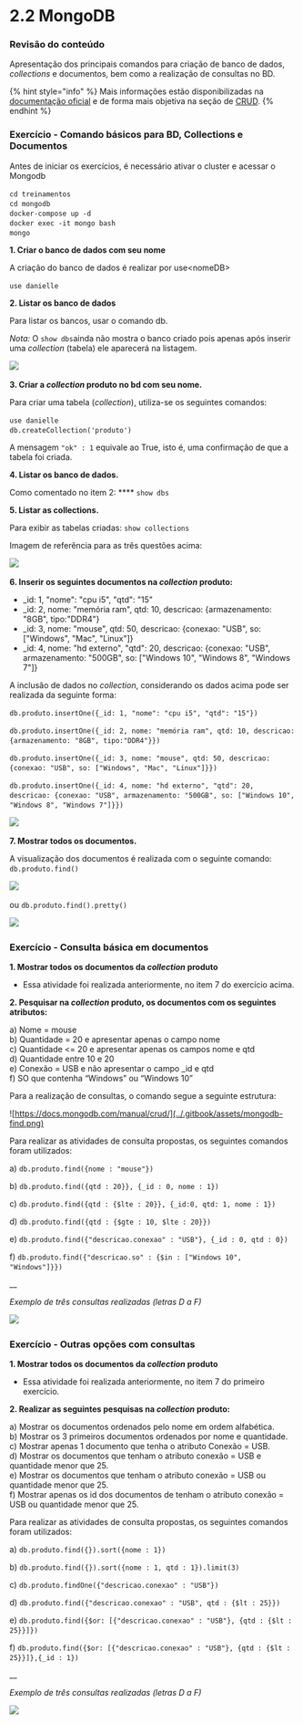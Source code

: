 # 2.2 MongoDB

### Revisão do conteúdo

Apresentação dos principais comandos para criação de banco de dados, _collections_ e documentos, bem como a realização de consultas no BD.

{% hint style="info" %}
Mais informações estão disponibilizadas na [documentação oficial](https://docs.mongodb.com) e de forma mais objetiva na seção de [CRUD](https://docs.mongodb.com/manual/crud/).
{% endhint %}

### Exercício - **Comando básicos para BD, Collections e Documentos**

Antes de iniciar os exercícios, é necessário ativar o cluster e acessar o Mongodb

`cd treinamentos`\
`cd mongodb`\
`docker-compose up -d`\
`docker exec -it mongo bash`\
`mongo`

**1. Criar o banco de dados com seu nome**

A criação do banco de dados é realizar por use\<nomeDB>

`use danielle`

**2. Listar os banco de dados**

Para listar os bancos, usar o comando db.

_Nota:_ O `show dbs`ainda não mostra o banco criado pois apenas após inserir uma _collection_ (tabela)  ele aparecerá na listagem.

![](../.gitbook/assets/m2\_aula2\_00.png)

**3. Criar a **_**collection**_** produto no bd com seu nome.**

Para criar uma tabela (_collection_), utiliza-se os seguintes comandos:

`use danielle`\
`db.createCollection('produto')`

A mensagem `"ok" : 1`  equivale ao True, isto é, uma confirmação de que a tabela foi criada.

**4. Listar os banco de dados.**

Como comentado no item 2: **** `show dbs`

**5. Listar as collections.**

Para exibir as tabelas criadas: `show collections`

Imagem de referência para as três questões acima:

![](../.gitbook/assets/m2\_aula2\_02.png)

**6. Inserir os seguintes documentos na **_**collection**_** produto:**

* \_id: 1, "nome": "cpu i5", "qtd": "15"&#x20;
* \_id: 2, nome: "memória ram", qtd: 10, descricao: {armazenamento: "8GB", tipo:"DDR4"}&#x20;
* \_id: 3, nome: "mouse", qtd: 50, descricao: {conexao: "USB", so: \["Windows", "Mac", "Linux"]}&#x20;
* \_id: 4, nome: "hd externo", "qtd": 20, descricao: {conexao: "USB", armazenamento: "500GB", so: \["Windows 10", "Windows 8", "Windows 7"]}

A inclusão de dados no _collection_, considerando os dados acima pode ser realizada da seguinte forma: &#x20;

`db.produto.insertOne({_id: 1, "nome": "cpu i5", "qtd": "15"})`

`db.produto.insertOne({_id: 2, nome: "memória ram", qtd: 10, descricao: {armazenamento: "8GB", tipo:"DDR4"}})`

`db.produto.insertOne({_id: 3, nome: "mouse", qtd: 50, descricao: {conexao: "USB", so: ["Windows", "Mac", "Linux"]}})`

`db.produto.insertOne({_id: 4, nome: "hd externo", "qtd": 20, descricao: {conexao: "USB", armazenamento: "500GB", so: ["Windows 10", "Windows 8", "Windows 7"]}})`

![](../.gitbook/assets/m2\_aula2\_03.png)

**7. Mostrar todos os documentos.**

A visualização dos documentos é realizada com o seguinte comando:\
`db.produto.find()`

![](../.gitbook/assets/m2\_aula2\_05.png)

ou `db.produto.find().pretty()`

![](../.gitbook/assets/m2\_aula2\_04.png)

### Exercício - **Consulta básica em documentos**

**1. Mostrar todos os documentos da **_**collection**_** produto**

* Essa atividade foi realizada anteriormente, no item 7 do exercício acima.

**2. Pesquisar na **_**collection**_** produto, os documentos com os seguintes atributos:**

a) Nome = mouse\
b) Quantidade = 20 e apresentar apenas o campo nome\
c) Quantidade <= 20 e apresentar apenas os campos nome e qtd\
d) Quantidade entre 10 e 20\
e) Conexão = USB e não apresentar o campo \_id e qtd\
f) SO que contenha “Windows” ou “Windows 10”

Para a realização de consultas, o comando segue a seguinte estrutura:

![https://docs.mongodb.com/manual/crud/](../.gitbook/assets/mongodb-find.png)

Para realizar as atividades de consulta propostas, os seguintes comandos foram utilizados:

a) `db.produto.find({nome : "mouse"})`

b) `db.produto.find({qtd : 20}}, {_id : 0, nome : 1})`

c) `db.produto.find({qtd : {$lte : 20}}, {_id:0, qtd: 1, nome : 1})`

d) `db.produto.find({qtd : {$gte : 10, $lte : 20}})`

e) `db.produto.find({"descricao.conexao" : "USB"}, {_id : 0, qtd : 0})`

f) `db.produto.find({"descricao.so" : {$in : ["Windows 10", "Windows"]}})`

__

_Exemplo de três consultas realizadas (letras D a F)_

![](../.gitbook/assets/m2\_aula2\_06.png)

### **Exercício - Outras opções com consultas**

**1. Mostrar todos os documentos da **_**collection**_** produto**

* Essa atividade foi realizada anteriormente, no item 7 do primeiro exercício.

**2. Realizar as seguintes pesquisas na **_**collection**_** produto:**

a) Mostrar os documentos ordenados pelo nome em ordem alfabética.\
b) Mostrar os 3 primeiros documentos ordenados por nome e quantidade.\
c) Mostrar apenas 1 documento que tenha o atributo Conexão = USB.\
d) Mostrar os documentos que tenham o atributo conexão = USB e quantidade menor que 25.\
e) Mostrar os documentos que tenham o atributo conexão = USB ou quantidade menor que 25.\
f) Mostrar apenas os id dos documentos de tenham o atributo conexão = USB ou quantidade menor que 25.

Para realizar as atividades de consulta propostas, os seguintes comandos foram utilizados:

a) `db.produto.find({}).sort({nome : 1})`

b) `db.produto.find({}).sort({nome : 1, qtd : 1}).limit(3)`

c) `db.produto.findOne({"descricao.conexao" : "USB"})`

d) `db.produto.find({"descricao.conexao" : "USB", qtd : {$lt : 25}})`

e) `db.produto.find({$or: [{"descricao.conexao" : "USB"}, {qtd : {$lt : 25}}]})`

f) `db.produto.find({$or: [{"descricao.conexao" : "USB"}, {qtd : {$lt : 25}}]},{_id : 1})`

__

_Exemplo de três consultas realizadas (letras D a F)_

![](../.gitbook/assets/m2\_aula2\_07.png)
